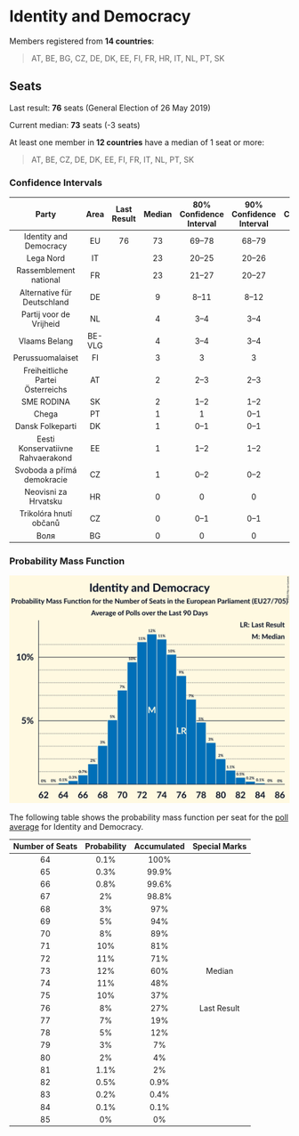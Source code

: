 # Identity and Democracy

Members registered from **14 countries**:

> AT, BE, BG, CZ, DE, DK, EE, FI, FR, HR, IT, NL, PT, SK

## Seats

Last result: **76** seats (General Election of 26 May 2019)

Current median: **73** seats (-3 seats)

At least one member in **12 countries** have a median of 1 seat or more:

> AT, BE, CZ, DE, DK, EE, FI, FR, IT, NL, PT, SK

### Confidence Intervals

| Party | Area | Last Result | Median | 80% Confidence Interval | 90% Confidence Interval | 95% Confidence Interval | 99% Confidence Interval |
|:-----:|:----:|:-----------:|:------:|:-----------------------:|:-----------------------:|:-----------------------:|:-----------------------:|
| Identity and Democracy | EU | 76 | 73 | 69–78 | 68–79 | 67–80 | 66–82 |
| Lega Nord | IT | | 23 | 20–25 | 20–26 | 19–26 | 18–27 |
| Rassemblement national | FR | | 23 | 21–27 | 20–27 | 20–27 | 19–28 |
| Alternative für Deutschland | DE | | 9 | 8–11 | 8–12 | 8–12 | 8–12 |
| Partij voor de Vrijheid | NL | | 4 | 3–4 | 3–4 | 3–4 | 2–4 |
| Vlaams Belang | BE-VLG | | 4 | 3–4 | 3–4 | 3–4 | 3–4 |
| Perussuomalaiset | FI | | 3 | 3 | 3 | 3 | 2–4 |
| Freiheitliche Partei Österreichs | AT | | 2 | 2–3 | 2–3 | 2–3 | 2–3 |
| SME RODINA | SK | | 2 | 1–2 | 1–2 | 1–3 | 0–3 |
| Chega | PT | | 1 | 1 | 0–1 | 0–2 | 0–2 |
| Dansk Folkeparti | DK | | 1 | 0–1 | 0–1 | 0–1 | 0–1 |
| Eesti Konservatiivne Rahvaerakond | EE | | 1 | 1–2 | 1–2 | 1–2 | 1–2 |
| Svoboda a přímá demokracie | CZ | | 1 | 0–2 | 0–2 | 0–2 | 0–2 |
| Neovisni za Hrvatsku | HR | | 0 | 0 | 0 | 0 | 0 |
| Trikolóra hnutí občanů | CZ | | 0 | 0–1 | 0–1 | 0–1 | 0–1 |
| Воля | BG | | 0 | 0 | 0 | 0 | 0 |

### Probability Mass Function

![Graph with seats probability mass function not yet produced](average-2020-07-31-seats-pmf-identityanddemocracy.png "Seats Probability Mass Function")

The following table shows the probability mass function per seat for the [poll average](average-2020-07-31.html) for Identity and Democracy.

| Number of Seats | Probability | Accumulated | Special Marks |
|:---------------:|:-----------:|:-----------:|:-------------:|
| 64 | 0.1% | 100% |  |
| 65 | 0.3% | 99.9% |  |
| 66 | 0.8% | 99.6% |  |
| 67 | 2% | 98.8% |  |
| 68 | 3% | 97% |  |
| 69 | 5% | 94% |  |
| 70 | 8% | 89% |  |
| 71 | 10% | 81% |  |
| 72 | 11% | 71% |  |
| 73 | 12% | 60% | Median |
| 74 | 11% | 48% |  |
| 75 | 10% | 37% |  |
| 76 | 8% | 27% | Last Result |
| 77 | 7% | 19% |  |
| 78 | 5% | 12% |  |
| 79 | 3% | 7% |  |
| 80 | 2% | 4% |  |
| 81 | 1.1% | 2% |  |
| 82 | 0.5% | 0.9% |  |
| 83 | 0.2% | 0.4% |  |
| 84 | 0.1% | 0.1% |  |
| 85 | 0% | 0% |  |


